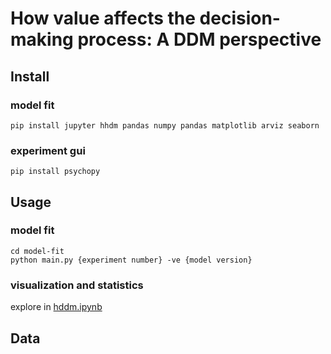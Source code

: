 # How value affects the decision-making process: A DDM perspective
## Install
### model fit
```
pip install jupyter hhdm pandas numpy pandas matplotlib arviz seaborn 
```
### experiment gui
```
pip install psychopy
```
## Usage
### model fit
```
cd model-fit 
python main.py {experiment number} -ve {model version}
```
### visualization and statistics
explore in [hddm.ipynb](./model-fit/hddm.ipynb)
## Data
